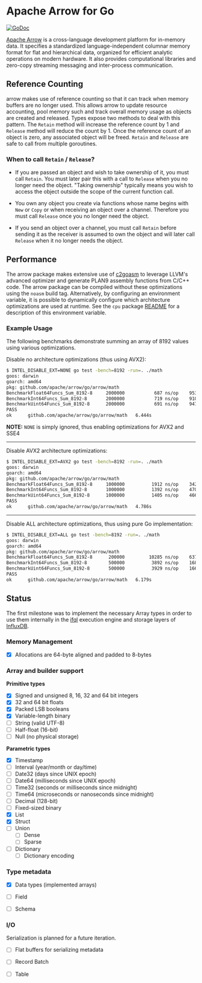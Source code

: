 <!---
  Licensed to the Apache Software Foundation (ASF) under one
  or more contributor license agreements.  See the NOTICE file
  distributed with this work for additional information
  regarding copyright ownership.  The ASF licenses this file
  to you under the Apache License, Version 2.0 (the
  "License"); you may not use this file except in compliance
  with the License.  You may obtain a copy of the License at

    http://www.apache.org/licenses/LICENSE-2.0

  Unless required by applicable law or agreed to in writing,
  software distributed under the License is distributed on an
  "AS IS" BASIS, WITHOUT WARRANTIES OR CONDITIONS OF ANY
  KIND, either express or implied.  See the License for the
  specific language governing permissions and limitations
  under the License.
-->

Apache Arrow for Go
===================

[![GoDoc](https://godoc.org/github.com/apache/arrow/go/arrow?status.svg)](https://godoc.org/github.com/apache/arrow/go/arrow)

[Apache Arrow][arrow] is a cross-language development platform for in-memory data. It specifies a 
standardized language-independent columnar memory format for flat and hierarchical data, 
organized for efficient analytic operations on modern hardware. It also provides computational 
libraries and zero-copy streaming messaging and inter-process communication.


Reference Counting
------------------

arrow makes use of reference counting so that it can track when memory buffers are no longer used. This allows 
arrow to update resource accounting, pool memory such and track overall memory usage as objects are created 
and released. Types expose two methods to deal with this pattern. The `Retain` method will increase the 
reference count by 1 and `Release` method will reduce the count by 1. Once the reference count of an object 
is zero, any associated object will be freed. `Retain` and `Release` are safe to call from multiple goroutines.

### When to call `Retain` / `Release`?

* If you are passed an object and wish to take ownership of it, you must call `Retain`. You must later pair this 
  with a call to `Release` when you no longer need the object.  "Taking ownership" typically means you
  wish to access the object outside the scope of the current function call.
  
* You own any object you create via functions whose name begins with `New` or `Copy` or when receiving
  an object over a channel. Therefore you must call `Release` once you no longer need the object.
  
* If you send an object over a channel, you must call `Retain` before sending it as the receiver is
  assumed to own the object and will later call `Release` when it no longer needs the object. 


Performance
-----------

The arrow package makes extensive use of [c2goasm][] to leverage LLVM's advanced optimizer and generate PLAN9 
assembly functions from C/C++ code. The arrow package can be compiled without these optimizations using the `noasm` 
build tag. Alternatively, by configuring an environment variable, it is possible to dynamically configure which 
architecture optimizations are used at runtime. 
See the `cpu` package [README](internal/cpu/README.md) for a description of this environment variable.

### Example Usage

The following benchmarks demonstrate summing an array of 8192 values using various optimizations. 

Disable no architecture optimizations (thus using AVX2):

```sh
$ INTEL_DISABLE_EXT=NONE go test -bench=8192 -run=. ./math
goos: darwin
goarch: amd64
pkg: github.com/apache/arrow/go/arrow/math
BenchmarkFloat64Funcs_Sum_8192-8   	 2000000	       687 ns/op	95375.41 MB/s
BenchmarkInt64Funcs_Sum_8192-8     	 2000000	       719 ns/op	91061.06 MB/s
BenchmarkUint64Funcs_Sum_8192-8    	 2000000	       691 ns/op	94797.29 MB/s
PASS
ok  	github.com/apache/arrow/go/arrow/math	6.444s
```

**NOTE:** `NONE` is simply ignored, thus enabling optimizations for AVX2 and SSE4

----

Disable AVX2 architecture optimizations:

```sh
$ INTEL_DISABLE_EXT=AVX2 go test -bench=8192 -run=. ./math
goos: darwin
goarch: amd64
pkg: github.com/apache/arrow/go/arrow/math
BenchmarkFloat64Funcs_Sum_8192-8   	 1000000	      1912 ns/op	34263.63 MB/s
BenchmarkInt64Funcs_Sum_8192-8     	 1000000	      1392 ns/op	47065.57 MB/s
BenchmarkUint64Funcs_Sum_8192-8    	 1000000	      1405 ns/op	46636.41 MB/s
PASS
ok  	github.com/apache/arrow/go/arrow/math	4.786s
```

----

Disable ALL architecture optimizations, thus using pure Go implementation:

```sh
$ INTEL_DISABLE_EXT=ALL go test -bench=8192 -run=. ./math
goos: darwin
goarch: amd64
pkg: github.com/apache/arrow/go/arrow/math
BenchmarkFloat64Funcs_Sum_8192-8   	  200000	     10285 ns/op	6371.41 MB/s
BenchmarkInt64Funcs_Sum_8192-8     	  500000	      3892 ns/op	16837.37 MB/s
BenchmarkUint64Funcs_Sum_8192-8    	  500000	      3929 ns/op	16680.00 MB/s
PASS
ok  	github.com/apache/arrow/go/arrow/math	6.179s
```

Status
------

The first milestone was to implement the necessary Array types in order to use
them internally in the [ifql][] execution engine and storage layers of [InfluxDB][].


### Memory Management

- [x] Allocations are 64-byte aligned and padded to 8-bytes


### Array and builder support

**Primitive types**

- [x] Signed and unsigned 8, 16, 32 and 64 bit integers
- [x] 32 and 64 bit floats
- [x] Packed LSB booleans
- [x] Variable-length binary
- [ ] String (valid UTF-8)
- [ ] Half-float (16-bit)
- [ ] Null (no physical storage)

**Parametric types**

- [x] Timestamp
- [ ] Interval (year/month or day/time)
- [ ] Date32 (days since UNIX epoch)
- [ ] Date64 (milliseconds since UNIX epoch)
- [ ] Time32 (seconds or milliseconds since midnight)
- [ ] Time64 (microseconds or nanoseconds since midnight)
- [ ] Decimal (128-bit)
- [ ] Fixed-sized binary
- [x] List
- [x] Struct
- [ ] Union
    - [ ] Dense
    - [ ] Sparse
- [ ] Dictionary 
    - [ ] Dictionary encoding

### Type metadata

- [x] Data types (implemented arrays)
- [ ] Field
- [ ] Schema
  

### I/O 

Serialization is planned for a future iteration.

- [ ] Flat buffers for serializing metadata
- [ ] Record Batch
- [ ] Table



[arrow]:    https://arrow.apache.org
[ifql]:     https://github.com/influxdata/ifql
[InfluxDB]: https://github.com/influxdata/influxdb
[c2goasm]:  https://github.com/minio/c2goasm
